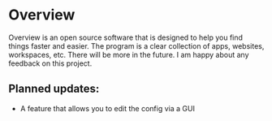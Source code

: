 # Overview
Overview is an open source software that is designed to help you find things faster and easier. The program is a clear collection of apps, websites, workspaces, etc. There will be more in the future. I am happy about any feedback on this project.
## Planned updates:
- A feature that allows you to edit the config via a GUI
